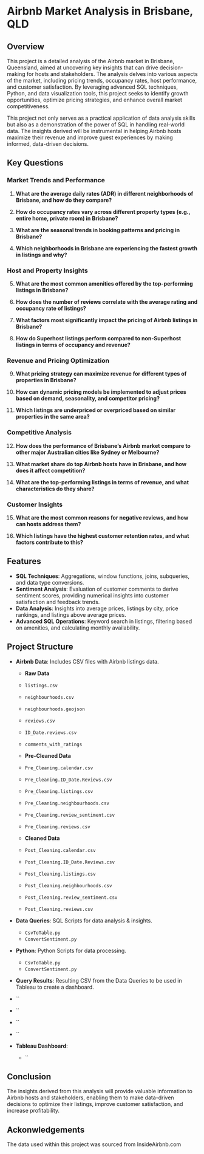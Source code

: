 # Airbnb Market Analysis in Brisbane, QLD

## Overview

This project is a detailed analysis of the Airbnb market in Brisbane, Queensland, aimed at uncovering key insights that can drive decision-making for hosts and stakeholders. The analysis delves into various aspects of the market, including pricing trends, occupancy rates, host performance, and customer satisfaction. By leveraging advanced SQL techniques, Python, and data visualization tools, this project seeks to identify growth opportunities, optimize pricing strategies, and enhance overall market competitiveness.

This project not only serves as a practical application of data analysis skills but also as a demonstration of the power of SQL in handling real-world data. The insights derived will be instrumental in helping Airbnb hosts maximize their revenue and improve guest experiences by making informed, data-driven decisions.


## Key Questions

### Market Trends and Performance
1. **What are the average daily rates (ADR) in different neighborhoods of Brisbane, and how do they compare?**

2. **How do occupancy rates vary across different property types (e.g., entire home, private room) in Brisbane?**

3. **What are the seasonal trends in booking patterns and pricing in Brisbane?**

4. **Which neighborhoods in Brisbane are experiencing the fastest growth in listings and why?**

### Host and Property Insights
5. **What are the most common amenities offered by the top-performing listings in Brisbane?**

6. **How does the number of reviews correlate with the average rating and occupancy rate of listings?**

7. **What factors most significantly impact the pricing of Airbnb listings in Brisbane?**

8. **How do Superhost listings perform compared to non-Superhost listings in terms of occupancy and revenue?**

### Revenue and Pricing Optimization
9. **What pricing strategy can maximize revenue for different types of properties in Brisbane?**

10. **How can dynamic pricing models be implemented to adjust prices based on demand, seasonality, and competitor pricing?**

11. **Which listings are underpriced or overpriced based on similar properties in the same area?**

### Competitive Analysis
12. **How does the performance of Brisbane’s Airbnb market compare to other major Australian cities like Sydney or Melbourne?**

13. **What market share do top Airbnb hosts have in Brisbane, and how does it affect competition?**

14. **What are the top-performing listings in terms of revenue, and what characteristics do they share?**

### Customer Insights
15. **What are the most common reasons for negative reviews, and how can hosts address them?**

16. **Which listings have the highest customer retention rates, and what factors contribute to this?**


## Features

- **SQL Techniques**: Aggregations, window functions, joins, subqueries, and data type conversions.
- **Sentiment Analysis**: Evaluation of customer comments to derive sentiment scores, providing numerical insights into customer satisfaction and feedback trends.
- **Data Analysis**: Insights into average prices, listings by city, price rankings, and listings above average prices.
- **Advanced SQL Operations**: Keyword search in listings, filtering based on amenities, and calculating monthly availability.

## Project Structure

- **Airbnb Data**: Includes CSV files with Airbnb listings data.

  - **Raw Data**

  - `listings.csv`
  - `neighbourhoods.csv`
  - `neighbourhoods.geojson`
  - `reviews.csv`
  - `ID_Date.reviews.csv`
  - `comments_with_ratings`

  - **Pre-Cleaned Data**
 
  - `Pre_Cleaning.calendar.csv` 
  - `Pre_Cleaning.ID_Date.Reviews.csv` 
  - `Pre_Cleaning.listings.csv` 
  - `Pre_Cleaning.neighbourhoods.csv` 
  - `Pre_Cleaning.review_sentiment.csv` 
  - `Pre_Cleaning.reviews.csv`

  - **Cleaned Data**

  - `Post_Cleaning.calendar.csv`
  - `Post_Cleaning.ID_Date.Reviews.csv` 
  - `Post_Cleaning.listings.csv` 
  - `Post_Cleaning.neighbourhoods.csv` 
  - `Post_Cleaning.review_sentiment.csv` 
  - `Post_Cleaning.reviews.csv`
  

  
- **Data Queries**: SQL Scripts for data analysis & insights.
  - `CsvToTable.py`
  - `ConvertSentiment.py`

- **Python**: Python Scripts for data processing.
  - `CsvToTable.py`
  - `ConvertSentiment.py`

- **Query Results**: Resulting CSV from the Data Queries to be used in Tableau to create a dashboard. 
 - ``
 - ``
 - ``
 - ``


- **Tableau Dashboard**: 
  - ``
  
  


## Conclusion
The insights derived from this analysis will provide valuable information to Airbnb hosts and stakeholders, enabling them to make data-driven decisions to optimize their listings, improve customer satisfaction, and increase profitability.

## Ackonwledgements 

The data used within this project was sourced from InsideAirbnb.com 